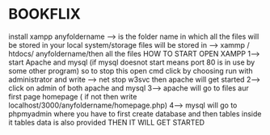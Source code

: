 # BOOKFLIX
install xampp 
anyfoldername --> is the folder name in which all the files will be stored in your local system/storage
files will be stored in --> xammp / htdocs/ anyfoldername/then all the files
HOW TO START
OPEN XAMPP
1--> start Apache and mysql 
  (if mysql doesnot start means port 80 is in use by some other program)
    so to stop this open cmd click by choosing run with administrator and write --> net stop w3svc
    then apache will get started 
2--> click on admin of both apache and mysql
3--> apache will go to files aur first page homepage 
      ( if not then write localhost/3000/anyfoldername/homepage.php)
4--> mysql will go to phpmyadmin 
     where you have to first create database and then tables inside it tables data is also provided 
THEN IT WILL GET STARTED
